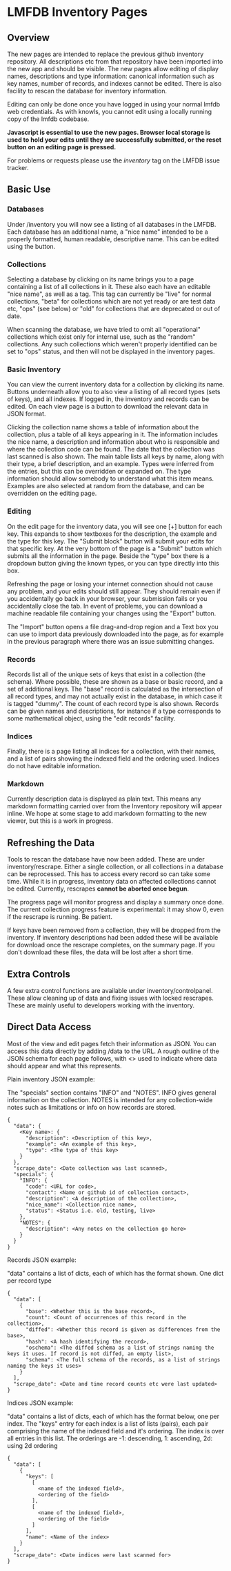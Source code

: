 # LMFDB Inventory Pages

## Overview

The new pages are intended to replace the previous github inventory repository. All descriptions etc from that repository have been imported into the new app and should be visible. The new pages allow editing of display names, descriptions and type information: canonical information such as key names, number of records, and indexes cannot be edited. There is also facility to rescan the database for inventory information.

Editing can only be done once you have logged in using your normal lmfdb web credentials. As with knowls, you cannot edit using a locally running copy of the lmfdb codebase.

**Javascript is essential to use the new pages. Browser local storage is used to hold your edits until they are successfully submitted, or the reset button on an editing page is pressed.**

For problems or requests please use the *inventory* tag on the LMFDB issue tracker.

## Basic Use
### Databases
Under /inventory you will now see a listing of all databases in the LMFDB. Each database has an additional name, a "nice name" intended to be a properly formatted, human readable, descriptive name. This can be edited using the button.

### Collections
Selecting a database by clicking on its name brings you to a page containing a list of all collections in it. These also each have an editable "nice name", as well as a tag. This tag can currently be "live" for normal collections, "beta" for collections which are not yet ready or are test data etc, "ops" (see below) or "old" for collections that are deprecated or out of date.

When scanning the database, we have tried to omit all "operational" collections which exist only for internal use, such as the "random" collections. Any such collections which weren't properly identified can be set to "ops" status, and then will not be displayed in the inventory pages.

### Basic Inventory
You can view the current inventory data for a collection by clicking its name. Buttons underneath allow you to also view a listing of all record types (sets of keys), and all indexes. If logged in, the inventory and records can be edited. On each view page is a button to download the relevant data in JSON format.

Clicking the collection name shows a table of information about the collection, plus a table of all keys appearing in it. The information includes the nice name, a description and information about who is responsible and where the collection code can be found. The date that the collection was last scanned is also shown. The main table lists all keys by name, along with their type, a brief description, and an example. Types were inferred from the entries, but this can be overridden or expanded on. The type information should allow somebody to understand what this item means. Examples are also selected at random from the database, and can be overridden on the editing page.

### Editing
On the edit page for the inventory data, you will see one [+] button for each key. This expands to show textboxes for the description, the example and the type for this key. The "Submit block" button will submit your edits for that specific key. At the very bottom of the page is a "Submit" button which submits all the information in the page. Beside the "type" box there is a dropdown button giving the known types, or you can type directly into this box.

Refreshing the page or losing your internet connection should not cause any problem, and your edits should still appear. They should remain even if you accidentally go back in your browser, your submission fails or you accidentally close the tab. In event of problems, you can download a machine readable file containing your changes using the "Export" button.

The "Import" button opens a file drag-and-drop region and a Text box you can use to import data previously downloaded into the page, as for example in the previous paragraph where there was an issue submitting changes.

### Records
Records list all of the unique sets of keys that exist in a collection (the schema). Where possible, these are shown as a base or basic record, and a set of additional keys. The "base" record is calculated as the intersection of all record types, and may not actually exist in the database, in which case it is tagged "dummy". The count of each record type is also shown. Records can be given names and descriptions, for instance if a type corresponds to some mathematical object, using the "edit records" facility.

### Indices
Finally, there is a page listing all indices for a collection, with their names, and a list of pairs showing the indexed field and the ordering used. Indices do not have editable information.

### Markdown
Currently description data is displayed as plain text. This means any markdown formatting carried over from the Inventory repository will appear inline. We hope at some stage to add markdown formatting to the new viewer, but this is a work in progress.

## Refreshing the Data

Tools to rescan the database have now been added. These are under inventory/rescrape. Either a single collection, or all collections in a database can be reprocessed. This has to access every record so can take some time. While it is in progress, inventory data on affected collections cannot be edited. Currently, rescrapes **cannot be aborted once begun**.

The progress page will monitor progress and display a summary once done. The current collection progress feature is experimental: it may show 0, even if the rescrape is running. Be patient.

If keys have been removed from a collection, they will be dropped from the inventory. If inventory descriptions had been added these will be available for download once the rescrape completes, on the summary page. If you don't download these files, the data will be lost after a short time.

## Extra Controls

A few extra control functions are available under inventory/controlpanel. These allow cleaning up of data and fixing issues with locked rescrapes. These are mainly useful to developers working with the inventory.

## Direct Data Access

Most of the view and edit pages fetch their information as JSON. You can access this data directly by adding /data to the URL. A rough outline of the JSON schema for each page follows, with <> used to indicate where data should appear and what this represents.

Plain inventory JSON example:

The "specials" section contains "INFO" and "NOTES". INFO gives general information on the collection. NOTES is intended for any collection-wide notes such as limitations or info on how records are stored.

```
{
  "data": {
    <Key name>: {
      "description": <Description of this key>,
      "example": <An example of this key>,
      "type": <The type of this key>
    }
  },
  "scrape_date": <Date collection was last scanned>,
  "specials": {
    "INFO": {
      "code": <URL for code>,
      "contact": <Name or github id of collection contact>,
      "description": <A description of the collection>,
      "nice_name": <Collection nice name>,
      "status": <Status i.e. old, testing, live>
    },
    "NOTES": {
      "description": <Any notes on the collection go here>
    }
  }
}
```

Records JSON example:

"data" contains a list of dicts, each of which has the format shown. One dict per record type

```
{
  "data": [
    {
      "base": <Whether this is the base record>,
      "count": <Count of occurrences of this record in the collection>,
      "diffed": <Whether this record is given as differences from the base>,
      "hash": <A hash identifying the record>,
      "oschema": <The diffed schema as a list of strings naming the keys it uses. If record is not diffed, an empty list>,
      "schema": <The full schema of the records, as a list of strings naming the keys it uses>
    }
  ],
  "scrape_date": <Date and time record counts etc were last updated>
}
```

Indices JSON example:

"data" contains a list of dicts, each of which has the format below, one per index. The "keys" entry for each index is a list of lists (pairs), each pair comprising the name of the indexed field and it's ordering. The index is over all entries in this list. The orderings are -1: descending, 1: ascending, 2d: using 2d ordering

```
{
  "data": [
    {
      "keys": [
        [
          <name of the indexed field>,
          <ordering of the field>
        ],
        [
          <name of the indexed field>,
          <ordering of the field>
        ]
      ],
      "name": <Name of the index>
    }
  ],
  "scrape_date": <Date indices were last scanned for>
}
```
